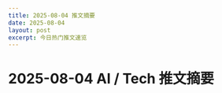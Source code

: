 ```yaml
---
title: 2025-08-04 推文摘要
date: 2025-08-04
layout: post
excerpt: 今日热门推文速览
---
```


# 2025-08-04 AI / Tech 推文摘要

